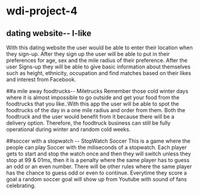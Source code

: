 # wdi-project-4

## dating website-- I-like
With this dating website the user would be able to enter their location when they sign-up. After they sign up the user will be able to put in their preferences for age, sex and the mile radius of their preference. After the user Signs-up they will be able to give basic information about themselves such as height, ethnicity, occupation and find matches based on their likes and interest from Facebook.

##a mile away foodtrucks-- Miletrucks
Remember those cold winter days where it is almost impossible to go outside and get your food from the foodtrucks that you like..With this app the user will be able to spot the foodtrucks of the day in a one mile radius and order from them. Both the foodtruck and the user would benefit from it because there will be a delivery option. Therefore, the foodtruck business can still be fully operational during winter and random cold weeks.  

##soccer with a stopwatch -- StopWatch Soccer
This is a game where the people can play Soccer with the miliseconds of a stopwatch. Each player gets to start and stop the watch once and then they will switch unless they stop at 99 & 01ms, then it is a penalty where the same player has to guess an odd or an even number. There will be other rules where the same player has the chance to guess odd or even to continue. Everytime they score a goal a random soccer goal will show up from Youtube with sound of fans celebrating.    
